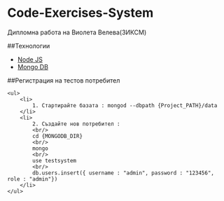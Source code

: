 # Code-Exercises-System
Дипломна работа на Виолета Велева(ЗИКСМ)

##Технологии
<ul>
	<li>
		<a href="https://nodejs.org/download" target="_blank">Node JS</a>
	</li>
	<li>
		<a href="https://www.mongodb.org/downloads">Mongo DB</a>
	</li>
</ul>

##Регистрация на тестов потребител

	<ul>
		<li>
			1. Стартирайте базата : mongod --dbpath {Project_PATH}/data
		</li>
		<li>
			2. Създайте нов потребител : 
			<br/>
			cd {MONGODB_DIR} 
			<br/>
			mongo
			<br/>
			use testsystem
			<br/>
			db.users.insert({ username : "admin", password : "123456", role : "admin"})
		</li>
	</ul>
